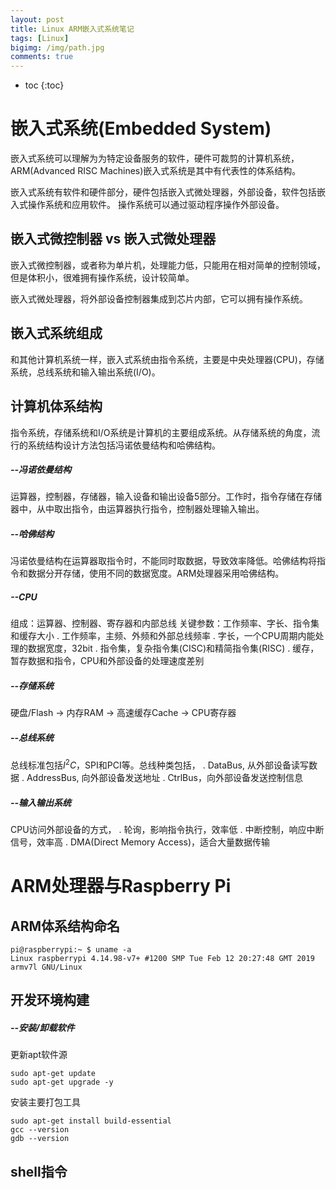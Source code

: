 ```yaml
---
layout: post
title: Linux ARM嵌入式系统笔记
tags: [Linux]
bigimg: /img/path.jpg
comments: true
---
```


* toc
{:toc}

# 嵌入式系统(Embedded System)

嵌入式系统可以理解为为特定设备服务的软件，硬件可裁剪的计算机系统，ARM(Advanced RISC Machines)嵌入式系统是其中有代表性的体系结构。

嵌入式系统有软件和硬件部分，硬件包括嵌入式微处理器，外部设备，软件包括嵌入式操作系统和应用软件。
操作系统可以通过驱动程序操作外部设备。

## 嵌入式微控制器 vs 嵌入式微处理器

嵌入式微控制器，或者称为单片机，处理能力低，只能用在相对简单的控制领域，但是体积小，很难拥有操作系统，设计较简单。

嵌入式微处理器，将外部设备控制器集成到芯片内部，它可以拥有操作系统。

## 嵌入式系统组成

和其他计算机系统一样，嵌入式系统由指令系统，主要是中央处理器(CPU)，存储系统，总线系统和输入输出系统(I/O)。

## 计算机体系结构

指令系统，存储系统和I/O系统是计算机的主要组成系统。从存储系统的角度，流行的系统结构设计方法包括冯诺依曼结构和哈佛结构。

##### --冯诺依曼结构

运算器，控制器，存储器，输入设备和输出设备5部分。工作时，指令存储在存储器中，从中取出指令，由运算器执行指令，控制器处理输入输出。

##### --哈佛结构

冯诺依曼结构在运算器取指令时，不能同时取数据，导致效率降低。哈佛结构将指令和数据分开存储，使用不同的数据宽度。ARM处理器采用哈佛结构。

##### --CPU

组成：运算器、控制器、寄存器和内部总线
关键参数：工作频率、字长、指令集和缓存大小
    . 工作频率，主频、外频和外部总线频率
    . 字长，一个CPU周期内能处理的数据宽度，32bit
    . 指令集，复杂指令集(CISC)和精简指令集(RISC)
    . 缓存，暂存数据和指令，CPU和外部设备的处理速度差别

##### --存储系统

硬盘/Flash -> 内存RAM -> 高速缓存Cache -> CPU寄存器

##### --总线系统

总线标准包括$I^2C$，SPI和PCI等。总线种类包括，
. DataBus, 从外部设备读写数据
. AddressBus, 向外部设备发送地址
. CtrlBus，向外部设备发送控制信息

##### --输入输出系统

CPU访问外部设备的方式，
. 轮询，影响指令执行，效率低
. 中断控制，响应中断信号，效率高
. DMA(Direct Memory Access)，适合大量数据传输

# ARM处理器与Raspberry Pi

## ARM体系结构命名

```
pi@raspberrypi:~ $ uname -a
Linux raspberrypi 4.14.98-v7+ #1200 SMP Tue Feb 12 20:27:48 GMT 2019 armv7l GNU/Linux
```

## 开发环境构建

##### --安装/卸载软件

更新apt软件源
```shell
sudo apt-get update
sudo apt-get upgrade -y
```
安装主要打包工具
```shell
sudo apt-get install build-essential
gcc --version
gdb --version
```

## shell指令

